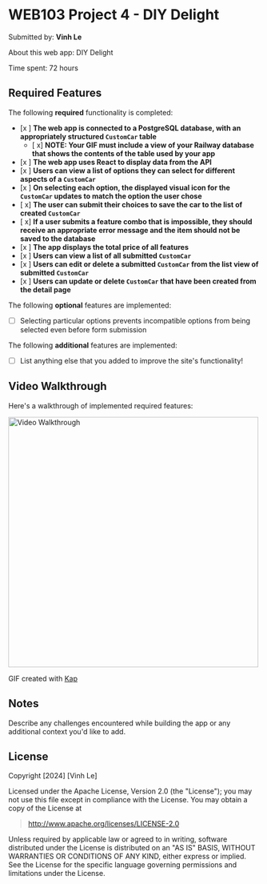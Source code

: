 # WEB103 Project 4 - DIY Delight

Submitted by: **Vinh Le**

About this web app: DIY Delight

Time spent: 72 hours

## Required Features

The following **required** functionality is completed:

<!-- Make sure to check off completed functionality below -->
- [x ] **The web app is connected to a PostgreSQL database, with an appropriately structured `CustomCar` table**
  - [ x] **NOTE: Your GIF must include a view of your Railway database that shows the contents of the table used by your app**
- [x ] **The web app uses React to display data from the API**
- [x ] **Users can view a list of options they can select for different aspects of a `CustomCar`**
- [x ] **On selecting each option, the displayed visual icon for the `CustomCar` updates to match the option the user chose**
- [ x] **The user can submit their choices to save the car to the list of created `CustomCar`**
- [ x] **If a user submits a feature combo that is impossible, they should receive an appropriate error message and the item should not be saved to the database**
- [x ] **The app displays the total price of all features**
- [x ] **Users can view a list of all submitted `CustomCar`**
- [x ] **Users can edit or delete a submitted `CustomCar` from the list view of submitted `CustomCar`**
- [x ] **Users can update or delete `CustomCar` that have been created from the detail page**

The following **optional** features are implemented:

- [ ] Selecting particular options prevents incompatible options from being selected even before form submission

The following **additional** features are implemented:

- [ ] List anything else that you added to improve the site's functionality!

## Video Walkthrough

Here's a walkthrough of implemented required features:

<img src='https://i.imgur.com/ChuyMGP.gif' title='Video Walkthrough' width='500' alt='Video Walkthrough' />

<!-- Replace this with whatever GIF tool you used! -->
GIF created with [Kap](https://getkap.co/)
<!-- Recommended tools:
[Kap](https://getkap.co/) for macOS
[ScreenToGif](https://www.screentogif.com/) for Windows
[peek](https://github.com/phw/peek) for Linux. -->

## Notes

Describe any challenges encountered while building the app or any additional context you'd like to add.

## License

Copyright [2024] [Vinh Le]

Licensed under the Apache License, Version 2.0 (the "License"); you may not use this file except in compliance with the License. You may obtain a copy of the License at

> http://www.apache.org/licenses/LICENSE-2.0

Unless required by applicable law or agreed to in writing, software distributed under the License is distributed on an "AS IS" BASIS, WITHOUT WARRANTIES OR CONDITIONS OF ANY KIND, either express or implied. See the License for the specific language governing permissions and limitations under the License.
